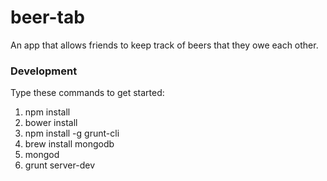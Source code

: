 # beer-tab
An app that allows friends to keep track of beers that they owe each other.

### Development
Type these commands to get started:

1. npm install
2. bower install
3. npm install -g grunt-cli
4. brew install mongodb
5. mongod
6. grunt server-dev